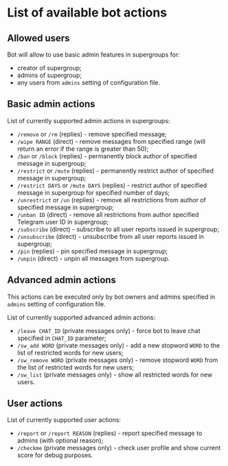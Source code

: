 # List of available bot actions

## Allowed users

Bot will allow to use basic admin features in supergroups for:

 * creator of supergroup;
 * admins of supergroup;
 * any users from `admins` setting of configuration file.

## Basic admin actions

List of currently supported admin actions in supergroups:

 * `/remove` or `/rm` (replies) - remove specified message;
 * `/wipe RANGE` (direct) - remove messages from specified range (will return an error if the range is greater than 50);
 * `/ban` or `/block` (replies) - permanently block author of specified message in supergroup;
 * `/restrict` or `/mute` (replies) - permanently restrict author of specified message in supergroup;
 * `/restrict DAYS` or `/mute DAYS` (replies) - restrict author of specified message in supergroup for specified number of days;
 * `/unrestrict` or `/un` (replies) - remove all restrictions from author of specified message in supergroup;
 * `/unban ID` (direct) - remove all restrictions from author specified Telegram user ID in supergroup;
 * `/subscribe` (direct) - subscribe to all user reports issued in supergroup;
 * `/unsubscribe` (direct) - unsubscribe from all user reports issued in supergroup;
 * `/pin` (replies) - pin specified message in supergroup;
 * `/unpin` (direct) - unpin all messages from supergroup.

## Advanced admin actions

This actions can be executed only by bot owners and admins specified in `admins` setting of configuration file.

List of currently supported advanced admin actions:

 * `/leave CHAT_ID` (private messages only) - force bot to leave chat specified in `CHAT_ID` parameter;
 * `/sw_add WORD` (private messages only) - add a new stopword `WORD` to the list of restricted words for new users;
 * `/sw_remove WORD` (private messages only) - remove stopword `WORD` from the list of restricted words for new users;
 * `/sw_list` (private messages only) - show all restricted words for new users.

## User actions

List of currently supported user actions:

 * `/report` or `/report REASON` (replies) - report specified message to admins (with optional reason);
 * `/checkme` (private messages only) - check user profile and show current score for debug purposes.
